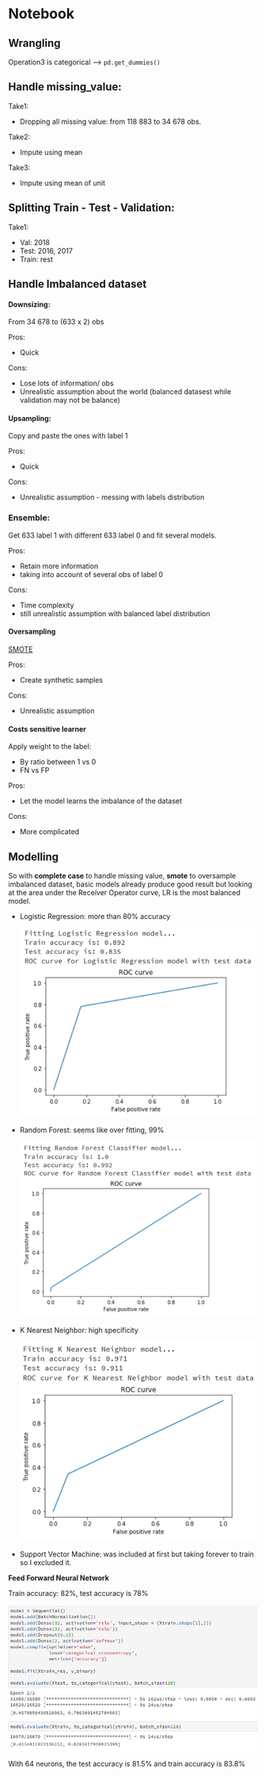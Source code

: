 # Notebook

## Wrangling 

Operation3 is categorical --> `pd.get_dummies()`



## Handle missing_value:

Take1:

- Dropping all missing value: from 118 883 to 34 678 obs. 



Take2:

- Impute using mean



Take3:

- Impute using mean of unit



## Splitting Train - Test - Validation:

Take1:

- Val: 2018
- Test: 2016, 2017
- Train:  rest



## Handle Imbalanced dataset

#### Downsizing:

 From 34 678 to (633 x 2) obs

Pros:

- Quick 

Cons:

- Lose lots of information/ obs
- Unrealistic assumption about the world (balanced datasest while validation may not be balance)

#### Upsampling:

Copy and paste the ones with label 1 

Pros:

- Quick

Cons:

- Unrealistic assumption - messing with labels distribution

### Ensemble:

Get 633 label 1 with different 633 label 0 and fit several models. 

Pros:

- Retain more information
- taking into account of several obs of label 0

Cons:

- Time complexity
- still unrealistic assumption with balanced label distribution

#### Oversampling 

[SMOTE](https://jair.org/index.php/jair/article/view/10302)

Pros:

- Create synthetic samples

Cons:

- Unrealistic assumption

#### Costs sensitive learner

Apply weight to the label:

- By ratio between 1 vs 0
- FN vs FP

Pros:

- Let the model learns the imbalance of the dataset

Cons:

- More complicated



## Modelling

So with **complete case** to handle missing value, **smote** to oversample imbalanced dataset, basic models already produce good result but looking at the area under the Receiver Operator curve, LR is the most balanced model.

- Logistic Regression: more than 80% accuracy

  ![](..\assets\LR.PNG)

- Random Forest: seems like over fitting, 99%

  ![](..\assets\RFC.PNG)

- K Nearest Neighbor: high specificity 

  ![](..\assets\KNN.PNG)

- Support Vector Machine: was included at first but taking forever to train so I excluded it.



**Feed Forward Neural Network**

Train accuracy: 82%, test accuracy is 78%

![](../assets/NN.PNG)

With 64 neurons, the test accuracy is 81.5% and train accuracy is 83.8%

